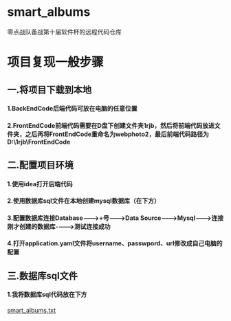 # smart_albums
零点战队备战第十届软件杯的远程代码仓库
# 项目复现一般步骤
## 一.将项目下载到本地
#### 1.BackEndCode后端代码可放在电脑的任意位置
#### 2.FrontEndCode前端代码需要在D盘下创建文件夹1rjb，然后将前端代码放进文件夹，之后再将FrontEndCode重命名为webphoto2，最后前端代码路径为D:\1rjb\FrontEndCode
## 二.配置项目环境
#### 1.使用idea打开后端代码
#### 2.使用数据库sql文件在本地创建mysql数据库（在下方）
#### 3.配置数据库连接Database--->+号--->Data Source--->Mysql--->连接刚才创建的数据库---->测试连接成功
#### 4.打开application.yaml文件将username、passwpord、url修改成自己电脑的配置
## 三.数据库sql文件
#### 1.我将数据库sql代码放在下方
[smart_albums.txt](https://github.com/huangyang-666/smart_albums/files/6813370/smart_albums.txt)

